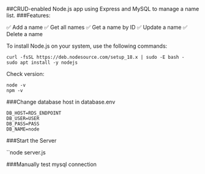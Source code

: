 ##CRUD-enabled Node.js app using Express and MySQL to manage a name list.
###Features:

✅ Add a name
✅ Get all names
✅ Get a name by ID
✅ Update a name
✅ Delete a name

To install Node.js on your system, use the following commands:

```
curl -fsSL https://deb.nodesource.com/setup_18.x | sudo -E bash -
sudo apt install -y nodejs
```

Check version:

```
node -v
npm -v
```

###Change database host in database.env     
```
DB_HOST=RDS_ENDPOINT
DB_USER=USER
DB_PASS=PASS
DB_NAME=node
```


###Start the Server

``node server.js


###Manually test mysql connection
```mysql -h database.cdu0wy4s26zn.ap-south-1.rds.amazonaws.com -u root -p

